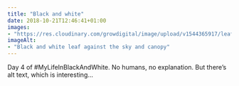 ```yaml
---
title: "Black and white"
date: 2018-10-21T12:46:41+01:00
images: 
- "https://res.cloudinary.com/growdigital/image/upload/v1544365917/leaf-30527818897.jpg"
imageAlt: 
- "Black and white leaf against the sky and canopy"
---
```


Day 4 of #MyLifeInBlackAndWhite. No humans, no explanation. But there’s alt text, which is interesting…
